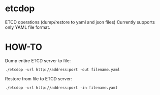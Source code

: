 # etcdop
ETCD operations (dump/restore to yaml and json files)
Currently supports only YAML file format.

# HOW-TO

Dump entire ETCD server to file:
```
./etcdop -url http://address:port -out filename.yaml 
```
Restore from file to ETCD server:
```
./etcdop -url http://address:port -in filename.yaml 
```